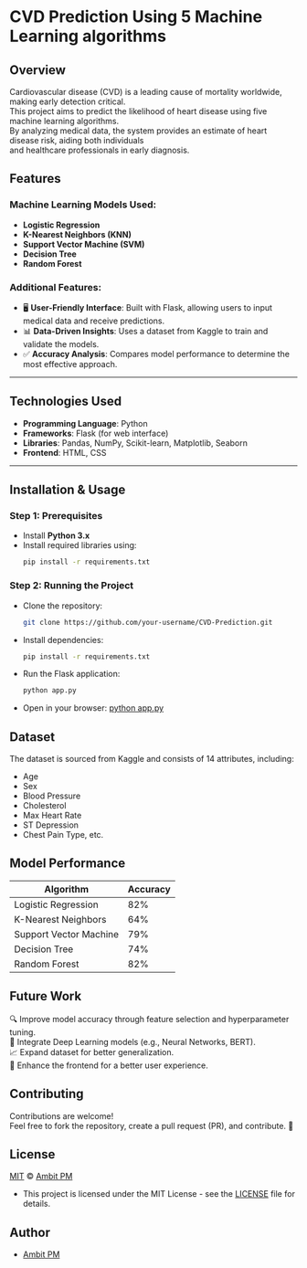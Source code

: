 # CVD Prediction Using 5 Machine Learning algorithms

## Overview
Cardiovascular disease (CVD) is a leading cause of mortality worldwide, making early detection critical.  
This project aims to predict the likelihood of heart disease using five machine learning algorithms.  
By analyzing medical data, the system provides an estimate of heart disease risk, aiding both individuals  
and healthcare professionals in early diagnosis.

## Features

### **Machine Learning Models Used:**
- **Logistic Regression**
- **K-Nearest Neighbors (KNN)**
- **Support Vector Machine (SVM)**
- **Decision Tree**
- **Random Forest**

### **Additional Features:**
- 🖥 **User-Friendly Interface**: Built with Flask, allowing users to input medical data and receive predictions.  
- 📊 **Data-Driven Insights**: Uses a dataset from Kaggle to train and validate the models.  
- ✅ **Accuracy Analysis**: Compares model performance to determine the most effective approach.  

---

## **Technologies Used**
- **Programming Language**: Python  
- **Frameworks**: Flask (for web interface)  
- **Libraries**: Pandas, NumPy, Scikit-learn, Matplotlib, Seaborn  
- **Frontend**: HTML, CSS  

---

## **Installation & Usage**

### **Step 1: Prerequisites**
- Install **Python 3.x**
- Install required libraries using:
  ```sh
  pip install -r requirements.txt

### **Step 2: Running the Project**

- Clone the repository:
  ```sh
  git clone https://github.com/your-username/CVD-Prediction.git
  ```
- Install dependencies:
  ```sh
  pip install -r requirements.txt
  ```
- Run the Flask application:
  ```sh
  python app.py
  ```
- Open in your browser:
 [ python app.py](http://127.0.0.1:5000/)
  

## Dataset

The dataset is sourced from Kaggle and consists of 14 attributes, including:

- Age  
- Sex  
- Blood Pressure  
- Cholesterol  
- Max Heart Rate  
- ST Depression  
- Chest Pain Type, etc.  

## Model Performance

| Algorithm               | Accuracy |
|-------------------------|----------|
| Logistic Regression     | 82%      |
| K-Nearest Neighbors    | 64%      |
| Support Vector Machine | 79%      |
| Decision Tree          | 74%      |
| Random Forest         | 82%      |

## Future Work

🔍 Improve model accuracy through feature selection and hyperparameter tuning.  
🤖 Integrate Deep Learning models (e.g., Neural Networks, BERT).  
📈 Expand dataset for better generalization.  
🎨 Enhance the frontend for a better user experience.  

## Contributing

Contributions are welcome!  
Feel free to fork the repository, create a pull request (PR), and contribute. 🚀  


##  License

[MIT](https://choosealicense.com/licenses/mit/) © [Ambit PM](https://github.com/AdityaSuresh013)
- This project is licensed under the MIT License - see the [LICENSE](LICENSE) file for details.

## Author

- [Ambit PM](https://github.com/AdityaSuresh013)


